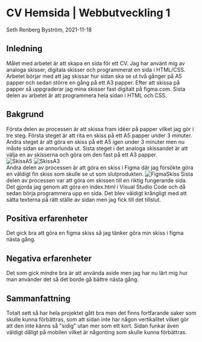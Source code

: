 # CV Hemsida | Webbutveckling 1


Seth Renberg Byström, 2021-11-18

## Inledning

Målet med arbetet är att skapa en sida för ett CV. Jag har använt mig av analoga skisser, digitala skisser och programmerat en sida i HTML/CSS.
Arbetet börjar med att jag skissar hur sidan ska se ut två gånger på A5 papper och sedan större en gång på ett A3 papper. Efter att skissa på papper så uppgraderar jag mina skisser fast digitalt på figma.com. Sista delen av arbetet är att programmera hela sidan i HTML och CSS.

## Bakgrund

Första delen av processen är att skissa fram idéer på papper vilket jag gör i tre steg. Första steget är att rita en skiss på ett A5 papper under 3 minuter. Andra steget är att göra en skiss på ett A5 igen under 3 minuter men nu måste sidan se annorlunda ut. Sista steget i det analoga skissandet är att välja en av skisserna och göra om den fast på ett A3 papper.
<br>
![SkissA5](https://media.discordapp.net/attachments/426693040661463041/910828836474720296/unknown.png) ![SkissA3](https://media.discordapp.net/attachments/426693040661463041/910829089114451999/unknown.png)
<br>
Andra delen av processen är att göra en skiss i Figma där jag försökte göra en väldigt fin skiss som skulle se ut som slutprodukten.
![FigmaSkiss](https://media.discordapp.net/attachments/426693040661463041/910829722685030460/unknown.png?width=1246&height=702)
Sista delen av processen var att göra om skissen till en riktig fungerande sida. Det gjorda jag genom att göra en index.html i Visual Studio Code och då sedan börja programmera upp en sida. Det blev väldigt krångligt med att sätta texterna på rätt ställe av sidan men jag fick till det tillslut.

## Positiva erfarenheter

Det gick bra att göra en figma skiss så jag tänker göra min skiss i figma nästa gång. 

## Negativa erfarenheter

Det som gick mindre bra är att använda aside men jag har nu lärt mig hur man använder det så det borde gå bättre nästa gång.

## Sammanfattning

Totalt sett så har hela projektet gått bra men det finns fortfarande saker som skulle kunna förbättras, som att sidan inte har någon vertikalitet vilket gör att den inte känns så "sidig" utan mer som ett kort. Sidan funkar även väldigt dåligt på mobilen vilket är någonting som skulle kunna förbättras.